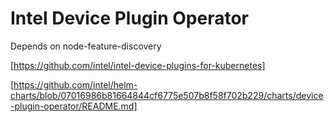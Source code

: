 # Intel Device Plugin Operator

Depends on node-feature-discovery

[https://github.com/intel/intel-device-plugins-for-kubernetes]

[https://github.com/intel/helm-charts/blob/07016986b81664844cf6775e507b8f58f702b229/charts/device-plugin-operator/README.md]
